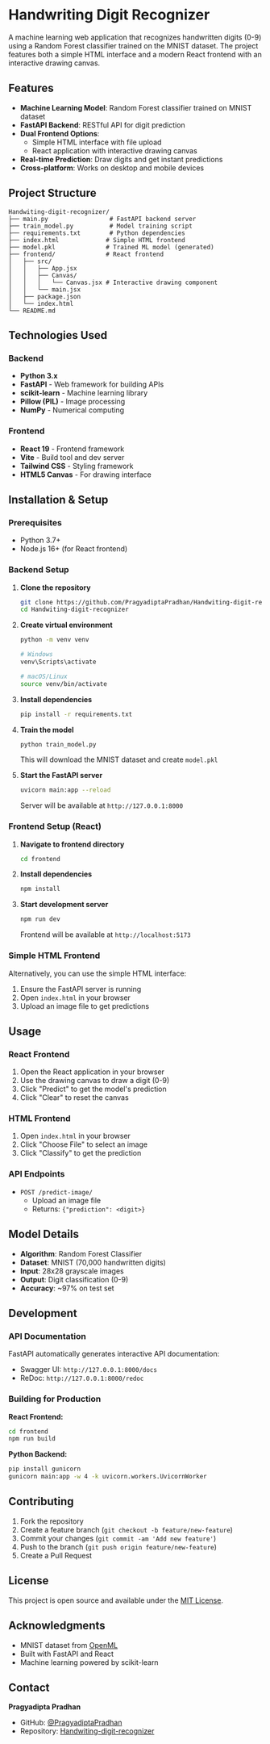 # Handwriting Digit Recognizer

A machine learning web application that recognizes handwritten digits (0-9) using a Random Forest classifier trained on the MNIST dataset. The project features both a simple HTML interface and a modern React frontend with an interactive drawing canvas.

## Features

- **Machine Learning Model**: Random Forest classifier trained on MNIST dataset
- **FastAPI Backend**: RESTful API for digit prediction
- **Dual Frontend Options**:
  - Simple HTML interface with file upload
  - React application with interactive drawing canvas
- **Real-time Prediction**: Draw digits and get instant predictions
- **Cross-platform**: Works on desktop and mobile devices

## Project Structure

```
Handwiting-digit-recognizer/
├── main.py                 # FastAPI backend server
├── train_model.py          # Model training script
├── requirements.txt        # Python dependencies
├── index.html             # Simple HTML frontend
├── model.pkl              # Trained ML model (generated)
├── frontend/              # React frontend
│   ├── src/
│   │   ├── App.jsx
│   │   ├── Canvas/
│   │   │   └── Canvas.jsx # Interactive drawing component
│   │   └── main.jsx
│   ├── package.json
│   └── index.html
└── README.md
```

## Technologies Used

### Backend
- **Python 3.x**
- **FastAPI** - Web framework for building APIs
- **scikit-learn** - Machine learning library
- **Pillow (PIL)** - Image processing
- **NumPy** - Numerical computing

### Frontend
- **React 19** - Frontend framework
- **Vite** - Build tool and dev server
- **Tailwind CSS** - Styling framework
- **HTML5 Canvas** - For drawing interface

## Installation & Setup

### Prerequisites
- Python 3.7+
- Node.js 16+ (for React frontend)

### Backend Setup

1. **Clone the repository**
   ```bash
   git clone https://github.com/PragyadiptaPradhan/Handwiting-digit-recognizer.git
   cd Handwiting-digit-recognizer
   ```

2. **Create virtual environment**
   ```bash
   python -m venv venv

   # Windows
   venv\Scripts\activate

   # macOS/Linux
   source venv/bin/activate
   ```

3. **Install dependencies**
   ```bash
   pip install -r requirements.txt
   ```

4. **Train the model**
   ```bash
   python train_model.py
   ```
   This will download the MNIST dataset and create `model.pkl`

5. **Start the FastAPI server**
   ```bash
   uvicorn main:app --reload
   ```
   Server will be available at `http://127.0.0.1:8000`

### Frontend Setup (React)

1. **Navigate to frontend directory**
   ```bash
   cd frontend
   ```

2. **Install dependencies**
   ```bash
   npm install
   ```

3. **Start development server**
   ```bash
   npm run dev
   ```
   Frontend will be available at `http://localhost:5173`

### Simple HTML Frontend

Alternatively, you can use the simple HTML interface:
1. Ensure the FastAPI server is running
2. Open `index.html` in your browser
3. Upload an image file to get predictions

## Usage

### React Frontend
1. Open the React application in your browser
2. Use the drawing canvas to draw a digit (0-9)
3. Click "Predict" to get the model's prediction
4. Click "Clear" to reset the canvas

### HTML Frontend
1. Open `index.html` in your browser
2. Click "Choose File" to select an image
3. Click "Classify" to get the prediction

### API Endpoints

- `POST /predict-image/`
  - Upload an image file
  - Returns: `{"prediction": <digit>}`

## Model Details

- **Algorithm**: Random Forest Classifier
- **Dataset**: MNIST (70,000 handwritten digits)
- **Input**: 28x28 grayscale images
- **Output**: Digit classification (0-9)
- **Accuracy**: ~97% on test set

## Development

### API Documentation
FastAPI automatically generates interactive API documentation:
- Swagger UI: `http://127.0.0.1:8000/docs`
- ReDoc: `http://127.0.0.1:8000/redoc`

### Building for Production

**React Frontend:**
```bash
cd frontend
npm run build
```

**Python Backend:**
```bash
pip install gunicorn
gunicorn main:app -w 4 -k uvicorn.workers.UvicornWorker
```

## Contributing

1. Fork the repository
2. Create a feature branch (`git checkout -b feature/new-feature`)
3. Commit your changes (`git commit -am 'Add new feature'`)
4. Push to the branch (`git push origin feature/new-feature`)
5. Create a Pull Request

## License

This project is open source and available under the [MIT License](LICENSE).

## Acknowledgments

- MNIST dataset from [OpenML](https://www.openml.org/d/554)
- Built with FastAPI and React
- Machine learning powered by scikit-learn

## Contact

**Pragyadipta Pradhan**
- GitHub: [@PragyadiptaPradhan](https://github.com/PragyadiptaPradhan)
- Repository: [Handwiting-digit-recognizer](https://github.com/PragyadiptaPradhan/Digit-recognizer)